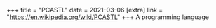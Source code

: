 +++
title = "PCASTL"
date = 2021-03-06
[extra]
link = "https://en.wikipedia.org/wiki/PCASTL"
+++
A programming language

